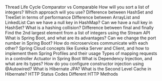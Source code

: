 Thread Life Cycle
Comparator vs Comparable
How will you sort a list of integers? Which approach will you use?
Difference between HashSet and TreeSet in terms of performance
Difference between ArrayList and LinkedList
Can we have a null key in HashMap?
Can we have a null key in HashSet?
What is a hashing collision?
Difference between final and finally
Find the 2nd largest element from a list of integers using the Stream API
What is Spring Boot, and what are its advantages?
Can we change the port number in Spring Boot?
How do microservices communicate with each other?
Spring Cloud concepts like Eureka Server and Client, and how to implement them Spring Profiles and their usage
Types of mapping requests in a controller
Actuator in Spring Boot
What is Dependency Injection, and what are its types?
How do you configure constructor injection using @Autowired?
What is Hibernate JPA?
What is the Second Level Cache in Hibernate?
HTTP Status Codes
Different HTTP Methods

